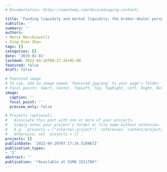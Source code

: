 ```yaml
---
# Documentation: https://wowchemy.com/docs/managing-content/

title: 'Funding liquidity and market liquidity: the broker-dealer perspective'
subtitle: ''
summary: ''
authors:
- Marco Macchiavelli
- Xing Alex Zhou
tags: []
categories: []
date: '2019-01-01'
lastmod: 2022-04-26T09:17:24+02:00
featured: false
draft: false

# Featured image
# To use, add an image named `featured.jpg/png` to your page's folder.
# Focal points: Smart, Center, TopLeft, Top, TopRight, Left, Right, BottomLeft, Bottom, BottomRight.
image:
  caption: ''
  focal_point: ''
  preview_only: false

# Projects (optional).
#   Associate this post with one or more of your projects.
#   Simply enter your project's folder or file name without extension.
#   E.g. `projects = ["internal-project"]` references `content/project/deep-learning/index.md`.
#   Otherwise, set `projects = []`.
projects: []
publishDate: '2022-04-26T07:17:24.510967Z'
publication_types:
- '2'
abstract: ''
publication: '*Available at SSRN 3311786*'
---
```

